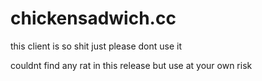 # chickensadwich.cc
this client is so shit just please dont use it

couldnt find any rat in this release but use at your own risk
